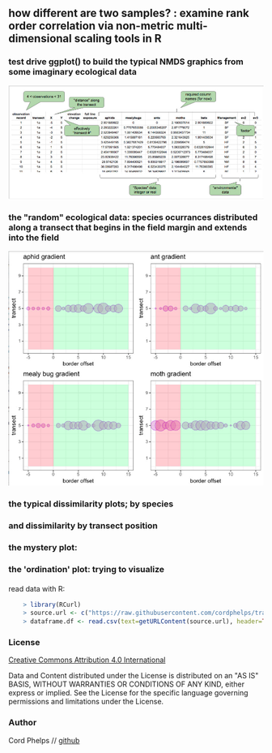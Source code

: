 



## how different are two samples? : examine rank order correlation via non-metric multi-dimensional scaling tools in R

### test drive ggplot() to build the typical NMDS graphics from some imaginary ecological data 

[![screen shot](https://raw.githubusercontent.com/cordphelps/transect/master/images/hvbSchema.jpg)]()

### the "random" ecological data: species ocurrances distributed along a transect that begins in the field margin and extends into the field 

[![screen shot](https://raw.githubusercontent.com/cordphelps/transect/master/images/quad.jpg)]()

### the typical dissimilarity plots; by species 


### and dissimilarity by transect position

### the mystery plot:  

### the 'ordination' plot: trying to visualize 


####
read data with R:

```R
	> library(RCurl)
	> source.url <- c("https://raw.githubusercontent.com/cordphelps/transect/master/data/hvb.csv")
	> dataframe.df <- read.csv(text=getURLContent(source.url), header=TRUE, row.names=1)
```


### License
[Creative Commons Attribution 4.0 International](https://creativecommons.org/licenses/by/4.0/)

Data and Content distributed under the License is distributed on an "AS IS" BASIS, WITHOUT WARRANTIES OR CONDITIONS OF ANY KIND, either express or implied. See the License for the specific language governing permissions and limitations under the License.


### Author
Cord Phelps // [github](http://cordphelps.github.io)








 





